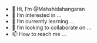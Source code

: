 - 👋 Hi, I’m @Mahshidahangaran
- 👀 I’m interested in ...
- 🌱 I’m currently learning ...
- 💞️ I’m looking to collaborate on ...
- 📫 How to reach me ...

<!---
Mahshidahangaran/Mahshidahangaran is a ✨ special ✨ repository because its `README.md` (this file) appears on your GitHub profile.
You can click the Preview link to take a look at your changes.
--->
